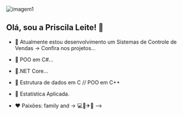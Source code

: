 

![imagem1](https://user-images.githubusercontent.com/109990443/219679111-2377f9f6-d336-4ea2-9e87-c0fcdbbafe68.gif)
## Olá, sou a Priscila Leite! 🖖



- 🔭 Atualmente estou desenvolvimento um Sistemas de Controle de Vendas -> Confira nos projetos... 
- 🌱 POO em C#...
- 🌱.NET Core...
- 🌱 Estrutura de dados em C // POO em C++
- 🌱 Estatística Aplicada.

- ❤ Paixões: family and -> 💻📸✈🌊 
-->
